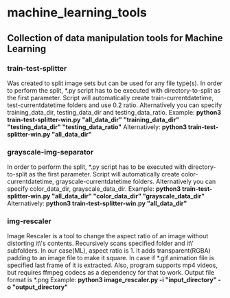 <h1>machine_learning_tools</h1>

<h2>Collection of data manipulation tools for Machine Learning</h2>

<h3>train-test-splitter</h3>
    Was created to split image sets but can be used for any file type(s). In order to perform the split, *.py script has to be executed with directory-to-split as the first parameter. Script will automatically create train-currentdatetime, test-currentdatetime folders and use 0.2 ratio. Alternatively you can specify training_data_dir, testing_data_dir and testing_data_ratio. Example: <b>python3 train-test-splitter-win.py "all_data_dir" "training_data_dir" "testing_data_dir" "testing_data_ratio"</b> Alternatively: <b>python3 train-test-splitter-win.py "all_data_dir"</b>

<h3>grayscale-img-separator</h3>
    In order to perform the split, *.py script has to be executed with directory-to-split as the first parameter. Script will automatically create color-currentdatetime, grayscale-currentdatetime folders. Alternatively you can specify color_data_dir, grayscale_data_dir. Example: <b>python3 train-test-splitter-win.py "all_data_dir" "color_data_dir" "grayscale_data_dir"</b> Alternatively: <b>python3 train-test-splitter-win.py "all_data_dir"</b>

<h3>img-rescaler</h3>
    Image Rescaler is a tool to change the aspect ratio of an image without distorting it\'s contents. Recursively scans specified folder and it\' subfolders. In our case(ML), aspect ratio is 1. It adds transparent(RGBA) padding to an image file to make it square. In case if *.gif animation file is specified last frame of it is extracted. Also, program supports mp4 videos, but requires ffmpeg codecs as a dependency for that to work. Output file format is *.png Example: <b>python3 image_rescaler.py -i "input_directory" -o "output_directory"</b>
